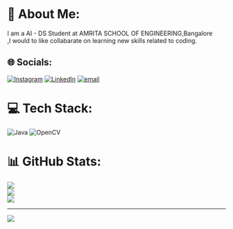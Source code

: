 # 💫 About Me:
I am a  AI - DS Student at AMRITA SCHOOL OF ENGINEERING,Bangalore<br>,I would to like collabarate on learning new skills related to coding. 


## 🌐 Socials:
[![Instagram](https://img.shields.io/badge/Instagram-%23E4405F.svg?logo=Instagram&logoColor=white)](https://instagram.com/akshay_kumar_c15) [![LinkedIn](https://img.shields.io/badge/LinkedIn-%230077B5.svg?logo=linkedin&logoColor=white)](https://linkedin.com/in/https://www.linkedin.com/in/akshaykumar-chilamakuru-089915321/) [![email](https://img.shields.io/badge/Email-D14836?logo=gmail&logoColor=white)](mailto:akshaykumarchilamakuru@gmail.com) 

# 💻 Tech Stack:
![Java](https://img.shields.io/badge/java-%23ED8B00.svg?style=for-the-badge&logo=openjdk&logoColor=white) ![OpenCV](https://img.shields.io/badge/opencv-%23white.svg?style=for-the-badge&logo=opencv&logoColor=white)
# 📊 GitHub Stats:
![](https://github-readme-stats.vercel.app/api?username=AKSHAYKUMAR1505&theme=dark&hide_border=false&include_all_commits=false&count_private=false)<br/>
![](https://nirzak-streak-stats.vercel.app/?user=AKSHAYKUMAR1505&theme=dark&hide_border=false)<br/>
![](https://github-readme-stats.vercel.app/api/top-langs/?username=AKSHAYKUMAR1505&theme=dark&hide_border=false&include_all_commits=false&count_private=false&layout=compact)

---
[![](https://visitcount.itsvg.in/api?id=AKSHAYKUMAR1505&icon=0&color=0)](https://visitcount.itsvg.in)

<!-- Proudly created with GPRM ( https://gprm.itsvg.in ) -->
